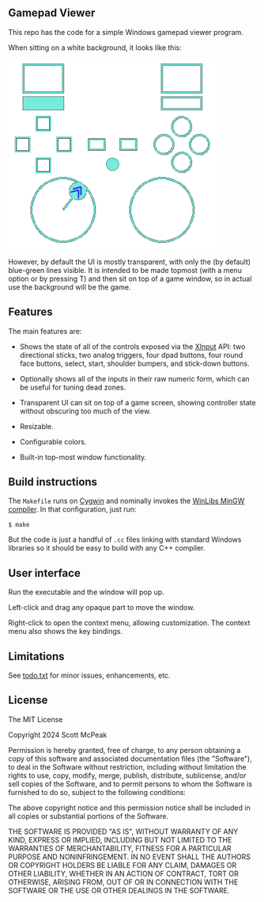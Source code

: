 ## Gamepad Viewer

This repo has the code for a simple Windows gamepad viewer program.

When sitting on a white background, it looks like this:

![Screenshot](doc/screenshot.png)

However, by default the UI is mostly transparent, with only the
(by default) blue-green lines visible.  It is intended to be made
topmost (with a menu option or by pressing T) and then sit on top of
a game window, so in actual use the background will be the game.


## Features

The main features are:

* Shows the state of all of the controls exposed via the
  [XInput](https://learn.microsoft.com/en-us/windows/win32/xinput/programming-guide)
  API: two directional sticks, two analog triggers, four dpad buttons,
  four round face buttons, select, start, shoulder bumpers, and
  stick-down buttons.

* Optionally shows all of the inputs in their raw numeric form, which
  can be useful for tuning dead zones.

* Transparent UI can sit on top of a game screen, showing controller
  state without obscuring too much of the view.

* Resizable.

* Configurable colors.

* Built-in top-most window functionality.


## Build instructions

The `Makefile` runs on
[Cygwin](https://www.cygwin.com/) and nominally invokes the
[WinLibs MinGW compiler](https://winlibs.com/).  In that configuration,
just run:

```
$ make
```

But the code is just a handful of `.cc` files linking with standard
Windows libraries so it should be easy to build with any C++ compiler.


## User interface

Run the executable and the window will pop up.

Left-click and drag any opaque part to move the window.

Right-click to open the context menu, allowing customization.  The
context menu also shows the key bindings.


## Limitations

See [todo.txt](todo.txt) for minor issues, enhancements, etc.


## License

The MIT License

Copyright 2024 Scott McPeak

Permission is hereby granted, free of charge, to any person obtaining a
copy of this software and associated documentation files (the
"Software"), to deal in the Software without restriction, including
without limitation the rights to use, copy, modify, merge, publish,
distribute, sublicense, and/or sell copies of the Software, and to
permit persons to whom the Software is furnished to do so, subject to
the following conditions:

The above copyright notice and this permission notice shall be included
in all copies or substantial portions of the Software.

THE SOFTWARE IS PROVIDED "AS IS", WITHOUT WARRANTY OF ANY KIND, EXPRESS
OR IMPLIED, INCLUDING BUT NOT LIMITED TO THE WARRANTIES OF
MERCHANTABILITY, FITNESS FOR A PARTICULAR PURPOSE AND NONINFRINGEMENT.
IN NO EVENT SHALL THE AUTHORS OR COPYRIGHT HOLDERS BE LIABLE FOR ANY
CLAIM, DAMAGES OR OTHER LIABILITY, WHETHER IN AN ACTION OF CONTRACT,
TORT OR OTHERWISE, ARISING FROM, OUT OF OR IN CONNECTION WITH THE
SOFTWARE OR THE USE OR OTHER DEALINGS IN THE SOFTWARE.
